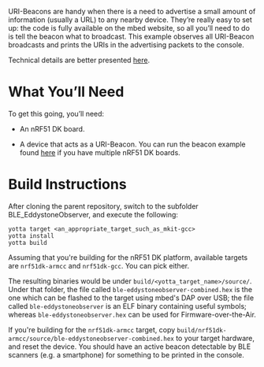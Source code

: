 URI-Beacons are handy when there is a need to advertise a small amount of
information (usually a URL) to any nearby device. They’re really easy to set
up: the code is fully available on the mbed website, so all you’ll need to do
is tell the beacon what to broadcast. This example observes all URI-Beacon
broadcasts and prints the URIs in the advertising packets to the console.

Technical details are better presented [here](https://developer.mbed.org/teams/Bluetooth-Low-Energy/code/BLE_URIBeacon/).

What You’ll Need
================

To get this going, you’ll need:

- An nRF51 DK board.

- A device that acts as a URI-Beacon. You can run the beacon example found [here](https://developer.mbed.org/teams/Bluetooth-Low-Energy/code/BLE_URIBeacon/) if you have multiple nRF51 DK boards.

Build Instructions
==================

After cloning the parent repository, switch to the subfolder BLE_EddystoneObserver, and
execute the following:

```Shell
yotta target <an_appropriate_target_such_as_mkit-gcc>
yotta install
yotta build
```

Assuming that you're building for the nRF51 DK platform, available targets are
`nrf51dk-armcc` and `nrf51dk-gcc`. You can pick either.

The resulting binaries would be under `build/<yotta_target_name>/source/`.
Under that folder, the file called `ble-eddystoneobserver-combined.hex` is the one which
can be flashed to the target using mbed's DAP over USB; the file called `ble-eddystoneobserver`
is an ELF binary containing useful symbols; whereas `ble-eddystoneobserver.hex`
can be used for Firmware-over-the-Air.

If you're building for the `nrf51dk-armcc` target, copy `build/nrf51dk-armcc/source/ble-eddystoneobserver-combined.hex`
to your target hardware, and reset the device. You should have an active beacon
detectable by BLE scanners (e.g. a smartphone) for something to be printed in the console.
